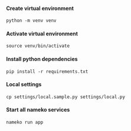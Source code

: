 #### Create virtual environment

    python -m venv venv

#### Activate virtual environment

    source venv/bin/activate

#### Install python dependencies

    pip install -r requirements.txt

#### Local settings

    cp settings/local.sample.py settings/local.py

#### Start all nameko services

    nameko run app
